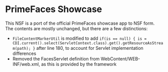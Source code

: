 # PrimeFaces Showcase

This NSF is a port of the official PrimeFaces showcase app to NSF form. The contents are mostly unchanged, but there are a few distinctions:

- `FileContentMarkerUtil` is modified to add `if(is == null) { is = CDI.current().select(ServletContext.class).get().getResourceAsStream(path); }` after line 180, to account for Servlet implementation differences
- Removed the FacesServlet definition from WebContent/WEB-INF/web.xml, as this is provided by the framework